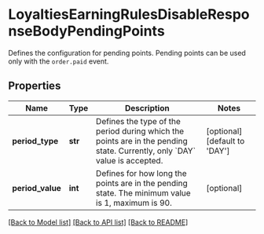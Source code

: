 # LoyaltiesEarningRulesDisableResponseBodyPendingPoints

Defines the configuration for pending points. Pending points can be used only with the `order.paid` event.

## Properties

Name | Type | Description | Notes
------------ | ------------- | ------------- | -------------
**period_type** | **str** | Defines the type of the period during which the points are in the pending state. Currently, only &#x60;DAY&#x60; value is accepted. | [optional] [default to 'DAY']
**period_value** | **int** | Defines for how long the points are in the pending state. The minimum value is 1, maximum is 90. | [optional] 

[[Back to Model list]](../README.md#documentation-for-models) [[Back to API list]](../README.md#documentation-for-api-endpoints) [[Back to README]](../README.md)


